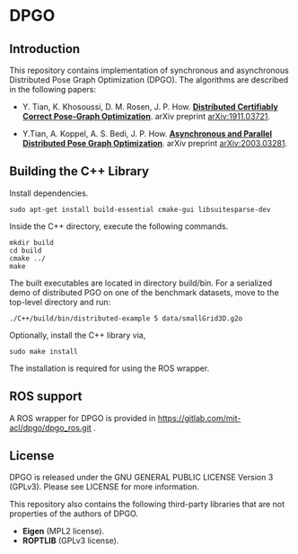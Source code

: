 # DPGO


## Introduction
This repository contains implementation of synchronous and asynchronous Distributed Pose Graph Optimization (DPGO).  The algorithms are described in the following papers:

 - Y. Tian, K. Khosoussi, D. M. Rosen, J. P. How. [**Distributed Certifiably Correct Pose-Graph Optimization**](https://arxiv.org/abs/1911.03721). arXiv preprint [arXiv:1911.03721](https://arxiv.org/abs/1911.03721).
 
 - Y.Tian, A. Koppel, A. S. Bedi, J. P. How.  [**Asynchronous and Parallel Distributed Pose Graph Optimization**](https://arxiv.org/abs/2003.03281). arXiv preprint [arXiv:2003.03281](https://arxiv.org/abs/2003.03281).

## Building the C++ Library 

Install dependencies.

```
sudo apt-get install build-essential cmake-gui libsuitesparse-dev
```

Inside the C++ directory, execute the following commands.

```
mkdir build
cd build
cmake ../
make
```

The built executables are located in directory build/bin. For a serialized demo of distributed PGO on one of the benchmark datasets, move to the top-level directory and run:
```
./C++/build/bin/distributed-example 5 data/smallGrid3D.g2o
```

Optionally, install the C++ library via,
```
sudo make install
```
The installation is required for using the ROS wrapper. 

## ROS support

A ROS wrapper for DPGO is provided in https://gitlab.com/mit-acl/dpgo/dpgo_ros.git . 

## License
DPGO is released under the GNU GENERAL PUBLIC LICENSE Version 3 (GPLv3). Please see LICENSE for more information.


This repository also contains the following third-party libraries that are not properties of the authors of DPGO. 
 
 *   **Eigen** (MPL2 license).
 * **ROPTLIB** (GPLv3 license). 






